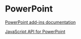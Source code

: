 # PowerPoint

[PowerPoint add-ins documentation](https://docs.microsoft.com/en-us/office/dev/add-ins/powerpoint/)

[JavaScript API for PowerPoint](https://docs.microsoft.com/en-us/office/dev/add-ins/reference/overview/powerpoint-add-ins-reference-overview)